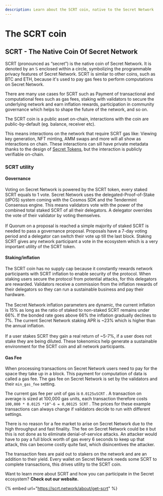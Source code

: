 ```yaml
---
description: Learn about the SCRT coin, native to the Secret Network
---
```


# The SCRT coin

## SCRT - The Native Coin Of Secret Network

SCRT (pronounced as “secret”) is the native coin of Secret Network. It is denoted by an 𝕊 enclosed within a circle, symbolizing the programmable privacy features of Secret Network. SCRT is similar to other coins, such as BTC and ETH, because it's used to pay gas fees to perform computations on Secret Network.&#x20;

There are many use cases for SCRT such as Payment of transactional and computational fees such as gas fees, staking with validators to secure the underlying network and earn inflation rewards, participation in community governance which helps to shape the future of the network, and so on.&#x20;

The SCRT coin is a public asset on-chain, interactions with the coin are public-by-default (eg. balance, receiver etc).&#x20;

This means interactions on the network that require SCRT gas like: Viewing key generation, NFT minting, AMM swaps and more will all show as interactions on chain. These interactions can sill have private metadata thanks to the design of [Secret Tokens](private-tokens.md), but the interaction is publicly verifiable on-chain.

### SCRT utility

#### Governance&#x20;

Voting on Secret Network is powered by the SCRT token, every staked SCRT equals to 1 vote. Secret Network uses the delegated-Proof-of-Stake (dPOS) system coming with the Cosmos SDK and the Tendermint Consensus engine. This means validators vote with the power of the combined total staked SCRT of all their delegators. A delegator overrides the vote of their validator by voting themselves.\
\
If Quorum on a proposal is reached a simple majority of staked SCRT is needed to pass a governance proposal. Proposals have a 7-day voting period and a delegator can switch their vote up till the last block. Staking SCRT gives any network participant a vote in the ecosystem which is a very important utility of the SCRT token.

#### Staking/inflation

The SCRT coin has no supply cap because it constantly rewards network participants with SCRT inflation to enable security of the protocol. When staking users secure the protocol from potential attacks, for this delegators are rewarded. Validators receive a commission from the inflation rewards of their delegators so they can run a sustainable business and pay their hardware.\
\
The Secret Network inflation parameters are dynamic, the current inflation is 15% as long as the ratio of staked to non-staked SCRT remains under 66%. If the bonded rate goes above 66% the inflation gradually declines to 7%. The current Secret Network staking APR is \~23% which is higher than the annual inflation.\
\
If a user stakes SCRT they gain a real return of \~5-7%, if a user does not stake they are being diluted. These tokenomics help generate a sustainable environment for the SCRT coin and all network participants.

#### Gas Fee

When processing transactions on Secret Network users need to pay for the space they take up in a block. This payment for computation of data is called a gas fee. The gas fee on Secret Network is set by the validators and their `min_gas_fee` setting.&#x20;

The current gas fee per unit of gas is `0.0125uSCRT` . A transaction on average is sized at 100,000 gas units, each transaction therefore costs `100,000 * 0.0125 *10^-6 = 0,00125 SCRT` . The prices for these example transactions can always change if validators decide to run with different settings.&#x20;

There is no reason for a fee market to arise on Secret Network due to the high throughput and fast finality. The fee on Secret Network could be `0` but this is not done as to eliminate denial-of-service attacks. An attacker would have to pay a full block worth of gas every 6 seconds to keep up that attack, this can become costly quite fast, which disincentives the attacker.

The transaction fees are paid out to stakers on the network and are an addition to their yield. Every wallet on Secret Network needs some SCRT to complete transactions, this drives utility to the SCRT coin.



Want to learn more about SCRT and how you can participate in the Secret ecosystem? **Check out our website.**

{% embed url="https://scrt.network/about/get-scrt" %}
